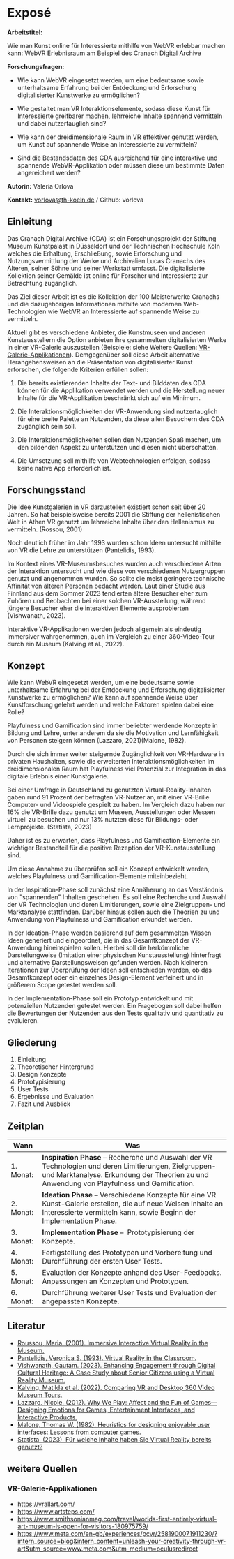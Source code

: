 # Exposé

**Arbeitstitel:**

Wie man Kunst online für Interessierte mithilfe von WebVR erlebbar machen kann: WebVR Erlebnisraum am Beispiel des Cranach Digital Archive

**Forschungsfragen:**
- Wie kann WebVR eingesetzt werden, um eine bedeutsame sowie unterhaltsame Erfahrung bei der Entdeckung und Erforschung digitalisierter Kunstwerke zu ermöglichen?

- Wie gestaltet man VR Interaktionselemente, sodass diese Kunst für Interessierte greifbarer machen, lehrreiche Inhalte spannend vermitteln und dabei nutzertauglich sind?

- Wie kann der dreidimensionale Raum in VR effektiver genutzt werden, um Kunst auf spannende Weise an Interessierte zu vermitteln?

- Sind die Bestandsdaten des CDA ausreichend für eine interaktive und spannende WebVR-Applikation oder müssen diese um bestimmte Daten angereichert werden?

**Autorin:** Valeria Orlova

**Kontakt:** vorlova@th-koeln.de / Github: vorlova

## Einleitung

Das Cranach Digital Archive (CDA) ist ein Forschungsprojekt der Stiftung Museum Kunstpalast in Düsseldorf und der Technischen Hochschule Köln welches die Erhaltung, Erschließung, sowie Erforschung und Nutzungsvermittlung der Werke und Archivalien Lucas Cranachs des Älteren, seiner Söhne und seiner Werkstatt umfasst. Die digitalisierte Kollektion seiner Gemälde ist online für Forscher und Interessierte zur Betrachtung zugänglich.

Das Ziel dieser Arbeit ist es die Kollektion der 100 Meisterwerke Cranachs und die dazugehörigen Informationen mithilfe von modernen Web-Technologien wie WebVR an Interessierte auf spannende Weise zu vermitteln.

Aktuell gibt es verschiedene Anbieter, die Kunstmuseen und anderen Kunstausstellern die Option anbieten ihre gesammelten digitalisierten Werke in einer VR-Galerie auszustellen (Beispiele: siehe Weitere Quellen: [VR-Galerie-Applikationen](#VRGaleries)). Demgegenüber soll diese Arbeit alternative Herangehensweisen an die Präsentation von digitalisierter Kunst erforschen, die folgende Kriterien erfüllen sollen:

1. Die bereits existierenden Inhalte der Text- und Bilddaten des CDA können für die Applikation verwendet werden und die Herstellung neuer Inhalte für die VR-Applikation beschränkt sich auf ein Minimum.

2. Die Interaktionsmöglichkeiten der VR-Anwendung sind nutzertauglich für eine breite Palette an Nutzenden, da diese allen Besuchern des CDA zugänglich sein soll.

3. Die Interaktionsmöglichkeiten sollen den Nutzenden Spaß machen, um den bildenden Aspekt zu unterstützen und diesen nicht überschatten.

4. Die Umsetzung soll mithilfe von Webtechnologien erfolgen, sodass keine native App erforderlich ist.


## Forschungsstand
Die Idee Kunstgalerien in VR darzustellen existiert schon seit über 20 Jahren. So hat beispielsweise bereits 2001 die Stiftung der hellenistischen Welt in Athen VR genutzt um lehrreiche Inhalte über den Hellenismus zu vermitteln. (Rossou, 2001)

Noch deutlich früher im Jahr 1993 wurden schon Ideen untersucht mithilfe von VR die Lehre zu unterstützen (Pantelidis, 1993).

Im Kontext eines VR-Museumsbesuches wurden auch verschiedene Arten der Interaktion untersucht und wie diese von verschiedenen Nutzergruppen genutzt und angenommen wurden. So sollte die meist geringere technische Affinität von älteren Personen bedacht werden. Laut einer Studie aus Finnland aus dem Sommer 2023 tendierten ältere Besucher eher zum Zuhören und Beobachten bei einer solchen VR-Ausstellung, während jüngere Besucher eher die interaktiven Elemente ausprobierten (Vishwanath, 2023).

Interaktive VR-Applikationen werden jedoch allgemein als eindeutig immersiver wahrgenommen, auch im Vergleich zu einer 360-Video-Tour durch ein Museum (Kalving et al., 2022).

## Konzept

Wie kann WebVR eingesetzt werden, um eine bedeutsame sowie unterhaltsame Erfahrung bei der Entdeckung und Erforschung digitalisierter Kunstwerke zu ermöglichen? Wie kann auf spannende Weise über Kunstforschung gelehrt werden und welche Faktoren spielen dabei eine Rolle?

Playfulness und Gamification sind immer beliebter werdende Konzepte in Bildung und Lehre, unter anderem da sie die Motivation und Lernfähigkeit von Personen steigern können (Lazzaro, 2021)(Malone, 1982).

Durch die sich immer weiter steigernde Zugänglichkeit von VR-Hardware in privaten Haushalten, sowie die erweiterten Interaktionsmöglichkeiten im dreidimensionalen Raum hat Playfulness viel Potenzial zur Integration in das digitale Erlebnis einer Kunstgalerie.

Bei einer Umfrage in Deutschland zu genutzten Virtual-Reality-Inhalten gaben rund 91 Prozent der befragten VR-Nutzer an, mit einer VR-Brille Computer- und Videospiele gespielt zu haben. Im Vergleich dazu haben nur 16% die VR-Brille dazu genutzt um Museen, Ausstellungen oder Messen virtuell zu besuchen und nur 13% nutzten diese für Bildungs- oder Lernprojekte. (Statista, 2023)

Daher ist es zu erwarten, dass Playfulness und Gamification-Elemente ein wichtiger Bestandteil für die positive Rezeption der VR-Kunstausstellung sind.

Um diese Annahme zu überprüfen soll ein Konzept entwickelt werden, welches Playfulness und Gamification-Elemente miteinbezieht.

In der Inspiration-Phase soll zunächst eine Annäherung an das Verständnis von "spannenden" Inhalten geschehen. Es soll eine Recherche und Auswahl der VR Technologien und deren Limitierungen, sowie eine Zielgruppen- und Marktanalyse stattfinden. Darüber hinaus sollen auch die Theorien zu und Anwendung von Playfulness und Gamification erkundet werden.

In der Ideation-Phase werden basierend auf dem gesammelten Wissen Ideen generiert und eingeordnet, die in das Gesamtkonzept der VR-Anwendung hineinspielen sollen. Hierbei soll die herkömmliche Darstellungweise (Imitation einer physischen Kunstausstellung) hinterfragt und alternative Darstellungsweisen gefunden werden. Nach kleineren Iterationen zur Überprüfung der Ideen soll entschieden werden, ob das Gesamtkonzept oder ein einzelnes Design-Element verfeinert und in größerem Scope getestet werden soll.

In der Implementation-Phase soll ein Prototyp entwickelt und mit potenziellen Nutzenden getestet werden. Ein Fragebogen soll dabei helfen die Bewertungen der Nutzenden aus den Tests qualitativ und quantitativ zu evaluieren.


## Gliederung

1. Einleitung
2. Theoretischer Hintergrund
3. Design Konzepte
4. Prototypisierung
5. User Tests
6. Ergebnisse und Evaluation
7. Fazit und Ausblick

## Zeitplan
| Wann | Was |
|--|--|
| 1. Monat: | <b>Inspiration Phase</b> – Recherche und Auswahl der VR Technologien und deren Limitierungen, Zielgruppen- und Marktanalyse. Erkundung der Theorien zu und Anwendung von Playfulness und Gamification.
| 2. Monat: | <b>Ideation Phase</b> – Verschiedene Konzepte für eine VR Kunst-Galerie erstellen, die auf neue Weisen Inhalte an Interessierte vermitteln kann, sowie Beginn der Implementation Phase.
| 3. Monat: | <b>Implementation Phase</b> –  Prototypisierung der Konzepte.
| 4. Monat: | Fertigstellung des Prototypen und Vorbereitung und Durchführung der ersten User Tests.
| 5. Monat: | Evaluation der Konzepte anhand des User-Feedbacks. Anpassungen an Konzepten und Prototypen.
| 6. Monat: | Durchführung weiterer User Tests und Evaluation der angepassten Konzepte.


## Literatur
- [Roussou, Maria. (2001). Immersive Interactive Virtual Reality in the Museum.](https://www.researchgate.net/publication/2861971_Immersive_Interactive_Virtual_Reality_in_the_Museum)
- [Pantelidis, Veronica S. (1993). Virtual Reality in the Classroom.](https://www.jstor.org/stable/44428033?typeAccessWorkflow=login)
- [Vishwanath, Gautam. (2023). Enhancing Engagement through Digital Cultural Heritage: A Case Study about Senior Citizens using a Virtual Reality Museum.](https://dl.acm.org/doi/10.1145/3573381.3596154)
- [Kalving, Matilda et al. (2022). Comparing VR and Desktop 360 Video Museum Tours.](https://dl.acm.org/doi/10.1145/3568444.3570596)
- [Lazzaro, Nicole. (2012). Why We Play: Affect and the Fun of Games—Designing Emotions for Games, Entertainment Interfaces, and Interactive Products.](https://www.taylorfrancis.com/chapters/edit/10.1201/b11963-ch-31/play-nicole-lazzaro)
- [Malone, Thomas W. (1982). Heuristics for designing enjoyable user interfaces: Lessons from computer games.](https://dl.acm.org/doi/10.1145/800049.801756)
- [Statista. (2023). Für welche Inhalte haben Sie Virtual Reality bereits genutzt?](https://de.statista.com/statistik/daten/studie/1247695/umfrage/umfrage-zu-beliebten-einsatzszenarien-fuer-virtual-reality-in-deutschland/)

## weitere Quellen

### <a id="VRGaleries">VR-Galerie-Applikationen</a>
- https://vrallart.com/
- https://www.artsteps.com/
- https://www.smithsonianmag.com/travel/worlds-first-entirely-virtual-art-museum-is-open-for-visitors-180975759/
- https://www.meta.com/en-gb/experiences/pcvr/2581900071911230/?intern_source=blog&intern_content=unleash-your-creativity-through-vr-art&utm_source=www.meta.com&utm_medium=oculusredirect